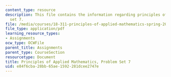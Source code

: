 ```yaml
---
content_type: resource
description: This file contains the information regarding principles of applied mathematics,problem
  set 7.
file: /media/courses/18-311-principles-of-applied-mathematics-spring-2014/e84f6cba28bb65ae1592281dcee2747e_MIT18_311S14_ProblemSet7.pdf
file_type: application/pdf
learning_resource_types:
- Assignments
ocw_type: OCWFile
parent_title: Assignments
parent_type: CourseSection
resourcetype: Document
title: Principles of Applied Mathematics, Problem Set 7
uid: e84f6cba-28bb-65ae-1592-281dcee2747e
---
```

